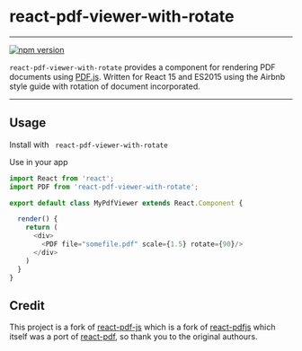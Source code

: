# react-pdf-viewer-with-rotate
---
[![npm version]()](https://badge.fury.io/js/react-pdf-viewer-with-rotate)

`react-pdf-viewer-with-rotate` provides a component for rendering PDF documents using [PDF.js](http://mozilla.github.io/pdf.js/). Written for React 15 and ES2015 using the Airbnb style guide with rotation of document incorporated.

---

Usage
-----

Install with ` react-pdf-viewer-with-rotate`

Use in your app

```js
import React from 'react';
import PDF from 'react-pdf-viewer-with-rotate';

export default class MyPdfViewer extends React.Component {

  render() {
    return (
      <div>
        <PDF file="somefile.pdf" scale={1.5} rotate={90}/>
      </div>
    )
  }
}
```


## Credit

This project is a fork of [react-pdf-js](https://github.com/mikecousins/react-pdf-js) which is a fork of [react-pdfjs](https://github.com/erikras/react-pdfjs) which itself was a port of [react-pdf](https://github.com/nnarhinen/react-pdf), so thank you to
the original authours.

